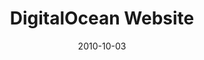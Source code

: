 ---
title: "DigitalOcean Website"
date: 2010-10-03
summary: "Next generation DigitalOcean marketing site."
tags: protected
---